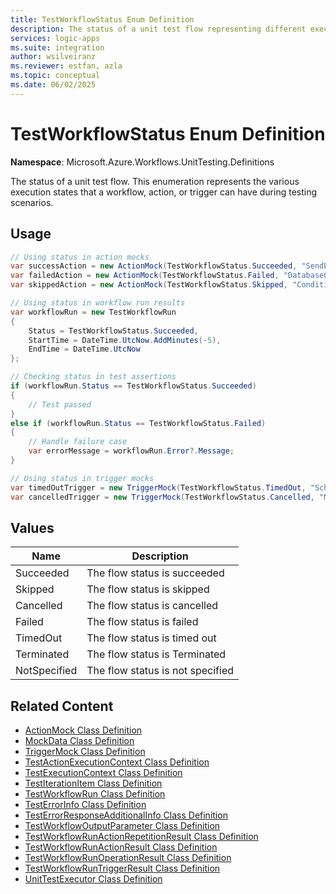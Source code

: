 ```yaml
---
title: TestWorkflowStatus Enum Definition
description: The status of a unit test flow representing different execution states
services: logic-apps
ms.suite: integration
author: wsilveiranz
ms.reviewer: estfan, azla
ms.topic: conceptual
ms.date: 06/02/2025
---
```


# TestWorkflowStatus Enum Definition

**Namespace**: Microsoft.Azure.Workflows.UnitTesting.Definitions

The status of a unit test flow. This enumeration represents the various execution states that a workflow, action, or trigger can have during testing scenarios.

## Usage

```C#
// Using status in action mocks
var successAction = new ActionMock(TestWorkflowStatus.Succeeded, "SendEmail");
var failedAction = new ActionMock(TestWorkflowStatus.Failed, "DatabaseQuery");
var skippedAction = new ActionMock(TestWorkflowStatus.Skipped, "ConditionalAction");

// Using status in workflow run results
var workflowRun = new TestWorkflowRun
{
    Status = TestWorkflowStatus.Succeeded,
    StartTime = DateTime.UtcNow.AddMinutes(-5),
    EndTime = DateTime.UtcNow
};

// Checking status in test assertions
if (workflowRun.Status == TestWorkflowStatus.Succeeded)
{
    // Test passed
}
else if (workflowRun.Status == TestWorkflowStatus.Failed)
{
    // Handle failure case
    var errorMessage = workflowRun.Error?.Message;
}

// Using status in trigger mocks
var timedOutTrigger = new TriggerMock(TestWorkflowStatus.TimedOut, "ScheduleTrigger");
var cancelledTrigger = new TriggerMock(TestWorkflowStatus.Cancelled, "ManualTrigger");
```

## Values

|Name|Description|
|---|---|
|Succeeded|The flow status is succeeded|
|Skipped|The flow status is skipped|
|Cancelled|The flow status is cancelled|
|Failed|The flow status is failed|
|TimedOut|The flow status is timed out|
|Terminated|The flow status is Terminated|
|NotSpecified|The flow status is not specified|

## Related Content

- [ActionMock Class Definition](action-mock-class-definition.md)
- [MockData Class Definition](mock-data-class-definition.md)
- [TriggerMock Class Definition](trigger-mock-class-definition.md)
- [TestActionExecutionContext Class Definition](test-action-execution-context-class-definition.md)
- [TestExecutionContext Class Definition](test-execution-context-class-definition.md)
- [TestIterationItem Class Definition](test-iteration-item-class-definition.md)
- [TestWorkflowRun Class Definition](test-workflow-run-class-definition.md)
- [TestErrorInfo Class Definition](test-error-info-class-definition.md)
- [TestErrorResponseAdditionalInfo Class Definition](test-error-response-additional-info-class-definition.md)
- [TestWorkflowOutputParameter Class Definition](test-workflow-output-parameter-class-definition.md)
- [TestWorkflowRunActionRepetitionResult Class Definition](test-workflow-run-action-repetition-result-class-definition.md)
- [TestWorkflowRunActionResult Class Definition](test-workflow-run-action-result-class-definition.md)
- [TestWorkflowRunOperationResult Class Definition](test-workflow-run-operation-result-class-definition.md)
- [TestWorkflowRunTriggerResult Class Definition](test-workflow-run-trigger-result-class-definition.md)
- [UnitTestExecutor Class Definition](unit-test-executor-class-definition.md)
